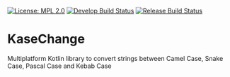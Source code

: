 [![License: MPL 2.0](https://img.shields.io/badge/License-MPL%202.0-brightgreen.svg)](https://opensource.org/licenses/MPL-2.0)
[![Develop Build Status](https://ci.pearx.ru/job/pearxteam/job/kasechange/job/develop/badge/icon)](https://ci.pearx.ru/job/pearxteam/job/kasechange/job/develop/)
[![Release Build Status](https://ci.pearx.ru/job/pearxteam/job/kasechange/job/master/badge/icon)](https://ci.pearx.ru/job/pearxteam/job/kasechange/job/master/)
# KaseChange
Multiplatform Kotlin library to convert strings between Camel Case, Snake Case, Pascal Case and Kebab Case